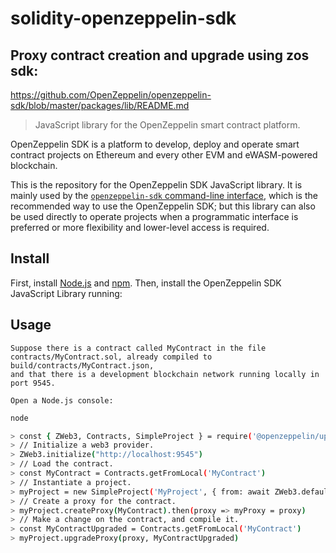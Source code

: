 # solidity-openzeppelin-sdk

## Proxy contract creation and upgrade using zos sdk:

https://github.com/OpenZeppelin/openzeppelin-sdk/blob/master/packages/lib/README.md

> JavaScript library for the OpenZeppelin smart contract platform.

OpenZeppelin SDK is a platform to develop, deploy and operate smart contract
projects on Ethereum and every other EVM and eWASM-powered blockchain.

This is the repository for the OpenZeppelin SDK JavaScript library. It is mainly used
by the
[`openzeppelin-sdk` command-line interface](https://github.com/OpenZeppelin/openzeppelin-sdk/tree/master/packages/cli#openzeppelin-sdk-command-line-interface-openzeppelincli),
which is the recommended way to use the OpenZeppelin SDK; but this library can also be
used directly to operate projects when a programmatic interface is
preferred or more flexibility and lower-level access is required.

## Install

First, install [Node.js](http://nodejs.org/) and [npm](https://npmjs.com/).
Then, install the OpenZeppelin SDK JavaScript Library running:

## Usage

```
Suppose there is a contract called MyContract in the file
contracts/MyContract.sol, already compiled to build/contracts/MyContract.json,
and that there is a development blockchain network running locally in port 9545.
```

```
Open a Node.js console:
```

```sh
node
```

```sh
> const { ZWeb3, Contracts, SimpleProject } = require('@openzeppelin/upgrades')
> // Initialize a web3 provider.
> ZWeb3.initialize("http://localhost:9545")
> // Load the contract.
> const MyContract = Contracts.getFromLocal('MyContract')
> // Instantiate a project.
> myProject = new SimpleProject('MyProject', { from: await ZWeb3.defaultAccount() })
> // Create a proxy for the contract.
> myProject.createProxy(MyContract).then(proxy => myProxy = proxy)
> // Make a change on the contract, and compile it.
> const MyContractUpgraded = Contracts.getFromLocal('MyContract')
> myProject.upgradeProxy(proxy, MyContractUpgraded)
```
